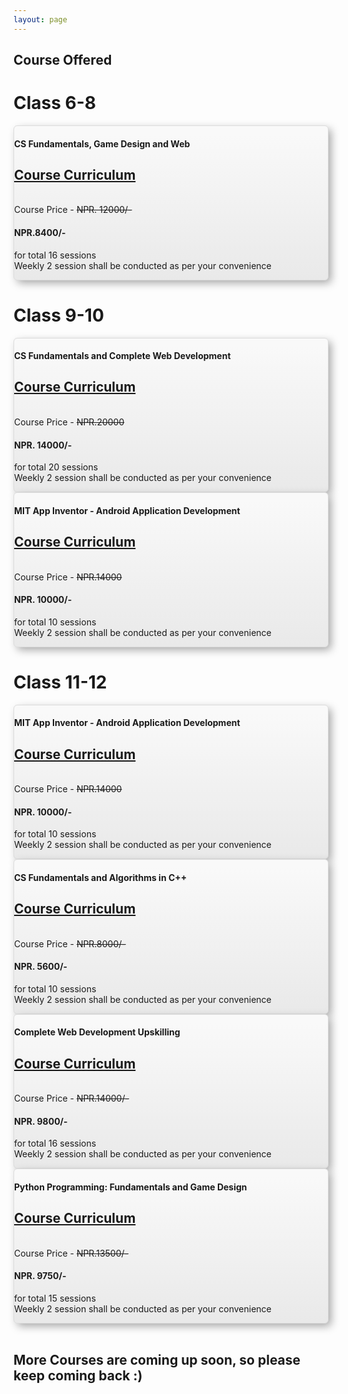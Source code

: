 ```yaml
---
layout: page
---
```


<h2 class="go-home">Course Offered</h2>

<div class="container">
	<div class="row">
		<div class="col-md-12 col-sm-12 col-xs-12 text-center">
			<h1 id="class68">Class 6-8</h1>
		</div>
	</div>
</div>

<div class="container">
	<div class="row">
		<div class="col-sm-4 col-md-4 d-flex align-items-stretch">
		</div>
		<div class="col-sm-4 col-md-4 d-flex align-items-stretch">
			<div class="card text-center" style="box-shadow: 5px 5px 14px -1px #a3a3a3; background:linear-gradient(to bottom, #f9f9f9 5%, #e9e9e9 100%); background-color:#f9f9f9; border-radius:6px; border:1px solid #dcdcdc;">
				<!-- Card content -->
				<div class="card-body">
				<!-- Title -->
				<h4 class="card-title"><strong>CS Fundamentals, Game Design and Web</strong></h4>
				<!-- Text -->
				<p class="card-text"><a href="{{ '/assets/docs/course_structure_6_8.pdf' | prepend: site.baseurl }}"><h2>Course Curriculum</h2></a>
				<br> Course Price - <strike>NPR. 12000/-</strike> <strong><h4>NPR.8400/-</h4></strong> for total 16 sessions
				<br> Weekly 2 session shall be conducted as per your convenience</p>
				</div>
			</div>			
		</div>
		<div class="col-sm-4 col-md-4 d-flex align-items-stretch">
		</div>
	</div>			
</div>

<div class="container">
	<div class="row">
		<div class="col-md-12 col-sm-12 col-xs-12 text-center">
			<h1 id="class910">Class 9-10</h1>
		</div>
	</div>
</div>

<div class="container">
	<div class="row">
		<div class="col-sm-3 col-md-3 d-flex align-items-stretch"></div>
		<div class="col-sm-3 col-md-3 d-flex align-items-stretch">
			<div class="card text-center" style="box-shadow: 5px 5px 14px -1px #a3a3a3; background:linear-gradient(to bottom, #f9f9f9 5%, #e9e9e9 100%); background-color:#f9f9f9; border-radius:6px; border:1px solid #dcdcdc;">  
				<div class="card-body">
				<!-- Title -->
				<h4 class="card-title"><strong>CS Fundamentals and Complete Web Development</strong></h4>
				<!-- Text -->
				<p class="card-text"><a href="{{ '/assets/docs/course_structure_9_10.pdf' | prepend: site.baseurl }}"><h2>Course Curriculum</h2></a>
				<br> Course Price - <strike>NPR.20000</strike> <strong><h4>NPR. 14000/-</h4></strong> for total 20 sessions
				<br> Weekly 2 session shall be conducted as per your convenience</p>
				</div>
			</div>
		</div>
		<div class="col-sm-3 col-md-3 d-flex align-items-stretch">
			<div class="card text-center" style="box-shadow: 5px 5px 14px -1px #a3a3a3; background:linear-gradient(to bottom, #f9f9f9 5%, #e9e9e9 100%); background-color:#f9f9f9; border-radius:6px; border:1px solid #dcdcdc;">  
				<div class="card-body">
				<!-- Title -->
				<h4 class="card-title"><strong>MIT App Inventor - Android Application Development</strong></h4>
				<!-- Text -->
				<p class="card-text"><a href="{{ '/assets/docs/course_structure_9_12_mit_app.pdf' | prepend: site.baseurl }}"><h2>Course Curriculum</h2></a>
				<br> Course Price - <strike>NPR.14000</strike> <strong><h4>NPR. 10000/-</h4></strong> for total 10 sessions
				<br> Weekly 2 session shall be conducted as per your convenience</p>
				</div>
			</div>
		</div>
		<div class="col-sm-3 col-md-3 d-flex align-items-stretch"></div>
</div>

<div class="container">
	<div class="row">
		<div class="col-md-12 col-sm-12 col-xs-12 text-center">
			<h1 id="class1112">Class 11-12</h1>
		</div>
	</div>
</div>

<div class="container">
	<div class="row">
		<div class="col-sm-4 col-md-4 d-flex align-items-stretch">
			<div class="card text-center" style="box-shadow: 5px 5px 14px -1px #a3a3a3; background:linear-gradient(to bottom, #f9f9f9 5%, #e9e9e9 100%); background-color:#f9f9f9; border-radius:6px; border:1px solid #dcdcdc;">  
				<div class="card-body">
				<!-- Title -->
				<h4 class="card-title"><strong>MIT App Inventor - Android Application Development</strong></h4>
				<!-- Text -->
				<p class="card-text"><a href="{{ '/assets/docs/course_structure_9_12_mit_app.pdf' | prepend: site.baseurl }}"><h2>Course Curriculum</h2></a>
				<br> Course Price - <strike>NPR.14000</strike> <strong><h4>NPR. 10000/-</h4></strong> for total 10 sessions
				<br> Weekly 2 session shall be conducted as per your convenience</p>
				</div>
			</div>		
		</div>
		<div class="col-sm-4 col-md-4 d-flex align-items-stretch">
			<div class="card text-center" style="box-shadow: 5px 5px 14px -1px #a3a3a3; background:linear-gradient(to bottom, #f9f9f9 5%, #e9e9e9 100%); background-color:#f9f9f9; border-radius:6px; border:1px solid #dcdcdc;"> 
				<div class="card-body">
				<!-- Title -->
				<h4 class="card-title"><strong>CS Fundamentals and Algorithms in C++</strong></h4>
				<!-- Text -->
				<p class="card-text"><a href="{{ '/assets/docs/course_structure_11_12_cpp.pdf' | prepend: site.baseurl }}"><h2>Course Curriculum</h2></a>
				<br> Course Price - <strike> NPR.8000/- </strike> <strong><h4>NPR. 5600/-</h4></strong> for total 10 sessions
				<br> Weekly 2 session shall be conducted as per your convenience</p>
				</div>
			</div>			
		</div>
		<div class="col-sm-4 col-md-4 d-flex align-items-stretch">
			<div class="card text-center" style="box-shadow: 5px 5px 14px -1px #a3a3a3; background:linear-gradient(to bottom, #f9f9f9 5%, #e9e9e9 100%); background-color:#f9f9f9; border-radius:6px; border:1px solid #dcdcdc;"> 
				<div class="card-body">
				<!-- Title -->
				<h4 class="card-title"><strong>Complete Web Development Upskilling</strong></h4>
				<!-- Text -->
				<p class="card-text"><a href="{{ '/assets/docs/course_structure_11_12_web_dev.pdf' | prepend: site.baseurl }}"><h2>Course Curriculum</h2></a>
				<br> Course Price - <strike>NPR.14000/-</strike> <strong><h4>NPR. 9800/-</h4></strong> for total 16 sessions
				<br> Weekly 2 session shall be conducted as per your convenience</p>
				</div>
			</div>			
		</div>
		<div class="col-sm-4 col-md-4 d-flex align-items-stretch">
			<div class="card text-center" style="box-shadow: 5px 5px 14px -1px #a3a3a3; background:linear-gradient(to bottom, #f9f9f9 5%, #e9e9e9 100%); background-color:#f9f9f9; border-radius:6px; border:1px solid #dcdcdc;"> 
				<div class="card-body">
				<!-- Title -->
				<h4 class="card-title"><strong>Python Programming: Fundamentals and Game Design</strong></h4>
				<!-- Text -->
				<p class="card-text"><a href="{{ '/assets/docs/course_structure_11_12_python.pdf' | prepend: site.baseurl }}"><h2>Course Curriculum</h2></a>
				<br> Course Price - <strike>NPR.13500/-</strike> <strong><h4>NPR. 9750/-</h4></strong> for total 15 sessions
				<br> Weekly 2 session shall be conducted as per your convenience</p>
				</div>
			</div>			
		</div>		
	</div>
</div>
<br>
<div class="container">
	<div class="row">
		<div class="col-md-12 col-sm-12 col-xs-12 text-center">
			<h2>More Courses are coming up soon, so please keep coming back :)</h2>	
		</div>
	</div>
</div>

<!-- <div id="class68" class="go-home">
	<p>
		<strong>Class 6 - Class 8</strong>
		<br> Find the detailed structure of the course offered in this <a href="{{ '/assets/docs/course_structure_6_8.pdf' | prepend: site.baseurl }}">document</a>
		<br> Interested parents / students please go click <a href="https://docs.google.com/forms/d/e/1FAIpQLScVZSDbLuQWKD1jg2sHwOGTPT8k2Ljxa1hdMSgX1GkLPec4LQ/viewform?usp=sf_link" target="_blank">here</a>
		<br> Course Price - NPR. 12000/- for total 16 sessions
		<br> Weekly 2 sessions shall be conducted, each lasting for about an hour and a half
	</p>
</div> -->
<!-- <br>
<div id="class910" class="go-home">
	<p>
		<strong>Class 9 - Class 10</strong>
		<br> Find the detailed structure of the course offered in this <a href="{{ '/assets/docs/course_structure_9_10.pdf' | prepend: site.baseurl }}">document</a>
		<br> Interested parents / students please go click <a href="https://docs.google.com/forms/d/e/1FAIpQLScVZSDbLuQWKD1jg2sHwOGTPT8k2Ljxa1hdMSgX1GkLPec4LQ/viewform?usp=sf_link" target="_blank">here</a>
		<br> Course Price - NPR. 20000/- for total 20 sessions
		<br> Weekly 2 sessions shall be conducted, each lasting for about an hour and a half or even longer
	</p>
</div>
<br>
<div id="class1112" class="go-home">
	<p>
		<strong>Class 11 - Class 12</strong>
		<br> Find the detailed structure of the course offered in this <a href="{{ '/assets/docs/course_structure_11_12.pdf' | prepend: site.baseurl }}">document</a>
		<br> Interested parents / students please go click <a href="https://docs.google.com/forms/d/e/1FAIpQLScVZSDbLuQWKD1jg2sHwOGTPT8k2Ljxa1hdMSgX1GkLPec4LQ/viewform?usp=sf_link" target="_blank">here</a>
	</p>
</div> -->